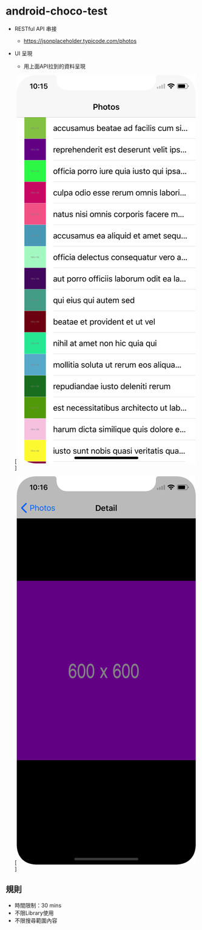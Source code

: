# android-choco-test

- RESTful API 串接
    - https://jsonplaceholder.typicode.com/photos
- UI 呈現
    - 用上面API拉到的資料呈現
    
    [![](https://github.com/LouisAndroid/android-choco-test/blob/master/pic/first_page.png)]
    
    [![](https://github.com/LouisAndroid/android-choco-test/blob/master/pic/second_page.png)]

    
    
## 規則
- 時間限制：30 mins
- 不限Library使用
- 不限搜尋範圍內容
 
 
   


